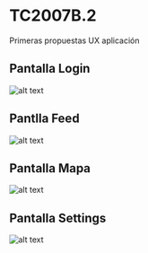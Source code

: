 # TC2007B.2

Primeras propuestas UX aplicación

## Pantalla Login
![alt text](https://github.com/RafaGomezGlez/TC2007B.2/blob/main/InterfazGrafica/login.png)
## Pantlla Feed
![alt text](https://github.com/RafaGomezGlez/TC2007B.2/blob/main/InterfazGrafica/Feed.PNG)
## Pantalla Mapa
![alt text](https://github.com/RafaGomezGlez/TC2007B.2/blob/main/InterfazGrafica/Vista%20mapa.jpg)
## Pantalla Settings
![alt text](https://github.com/RafaGomezGlez/TC2007B.2/blob/main/InterfazGrafica/settings.png)
